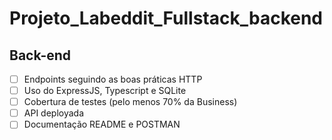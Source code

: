 # Projeto_Labeddit_Fullstack_backend

## Back-end

- [ ]  Endpoints seguindo as boas práticas HTTP
- [ ]  Uso do ExpressJS, Typescript e SQLite
- [ ]  Cobertura de testes (pelo menos 70% da Business)
- [ ]  API deployada
- [ ]  Documentação README e POSTMAN
